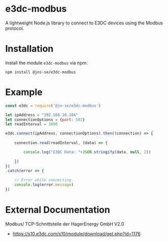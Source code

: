 # e3dc-modbus

A lightweight Node.js library to connect to E3DC devices using the Modbus protocol.

# Installation

Install the module `e3dc-modbus` via npm:

    npm install @jns-se/e3dc-modbus

# Example

```js
const e3dc = require('@jn-se/e3dc-modbus')

let ipAddress = "192.168.10.104"
let connectionOptions = {port: 502}
let readInterval = 1000

e3dc.connect(ipAddress, connectionOptions).then((connection) => {
    
    connection.read(readInterval, (data) => {

        console.log("E3DC Data: "+JSON.stringify(data, null, 2))
        
    })
})
.catch(error => {

    // Error while connecting
    console.log(error.message)
})
```

# External Documentation

Modbus/ TCP-Schnittstelle der HagerEnergy GmbH V2.0
- https://s10.e3dc.com/s10/module/download/get.php?id=1176

